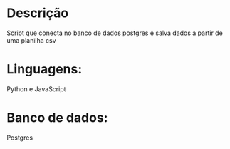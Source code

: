 # Descrição
Script que conecta no banco de dados postgres e salva dados a partir de uma planilha csv

# Linguagens:

Python e JavaScript

# Banco de dados:
Postgres